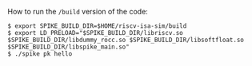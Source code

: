 How to run the `/build` version of the code:

```
$ export SPIKE_BUILD_DIR=$HOME/riscv-isa-sim/build
$ export LD_PRELOAD="$SPIKE_BUILD_DIR/libriscv.so $SPIKE_BUILD_DIR/libdummy_rocc.so $SPIKE_BUILD_DIR/libsoftfloat.so $SPIKE_BUILD_DIR/libspike_main.so"
$ ./spike pk hello
```
